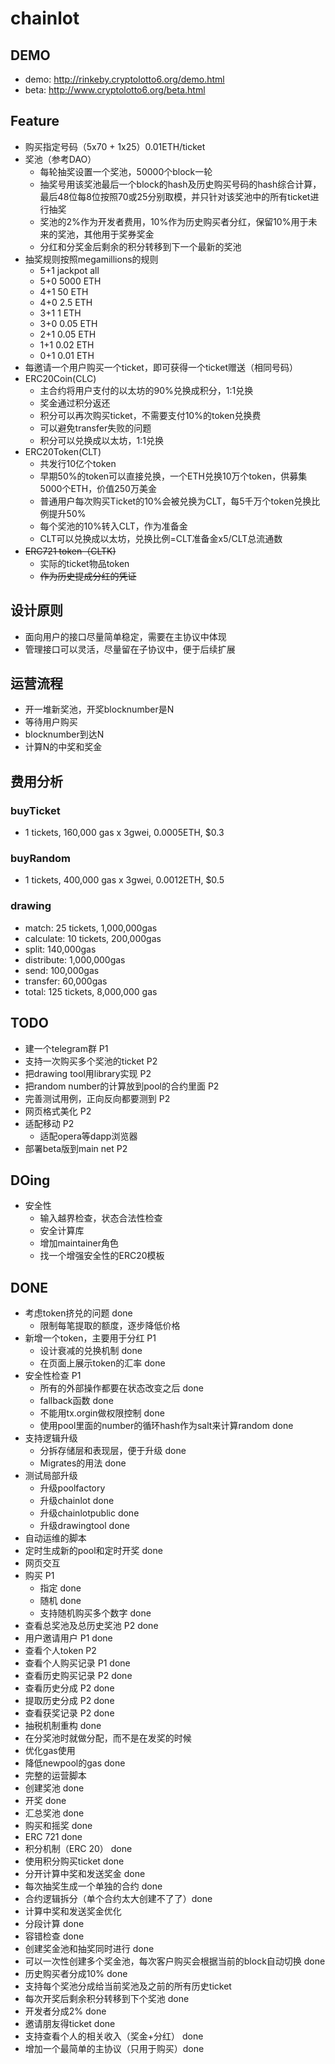 # chainlot


## DEMO
 * demo: http://rinkeby.cryptolotto6.org/demo.html
 * beta: http://www.cryptolotto6.org/beta.html

## Feature
 * 购买指定号码（5x70 + 1x25）0.01ETH/ticket
 * 奖池（参考DAO）
    * 每轮抽奖设置一个奖池，50000个block一轮
    * 抽奖号用该奖池最后一个block的hash及历史购买号码的hash综合计算，最后48位每8位按照70或25分别取模，并只针对该奖池中的所有ticket进行抽奖
    * 奖池的2%作为开发者费用，10%作为历史购买者分红，保留10%用于未来的奖池，其他用于奖券奖金
    * 分红和分奖金后剩余的积分转移到下一个最新的奖池
 * 抽奖规则按照megamillions的规则
    * 5+1 jackpot all
    * 5+0 5000 ETH
    * 4+1 50 ETH
    * 4+0 2.5 ETH
    * 3+1 1 ETH
    * 3+0 0.05 ETH
    * 2+1 0.05 ETH
    * 1+1 0.02 ETH
    * 0+1 0.01 ETH
 * 每邀请一个用户购买一个ticket，即可获得一个ticket赠送（相同号码）
 * ERC20Coin(CLC)
    * 主合约将用户支付的以太坊的90%兑换成积分，1:1兑换
    * 奖金通过积分返还
    * 积分可以再次购买ticket，不需要支付10%的token兑换费
    * 可以避免transfer失败的问题
    * 积分可以兑换成以太坊，1:1兑换
 * ERC20Token(CLT)
    * 共发行10亿个token
    * 早期50%的token可以直接兑换，一个ETH兑换10万个token，供募集5000个ETH，价值250万美金
    * 普通用户每次购买Ticket的10%会被兑换为CLT，每5千万个token兑换比例提升50%
    * 每个奖池的10%转入CLT，作为准备金
    * CLT可以兑换成以太坊，兑换比例=CLT准备金x5/CLT总流通数
 * ~~ERC721 token（CLTK)~~
    * 实际的ticket物品token
    * ~~作为历史提成分红的凭证~~

   
## 设计原则
 * 面向用户的接口尽量简单稳定，需要在主协议中体现
 * 管理接口可以灵活，尽量留在子协议中，便于后续扩展
 
## 运营流程
 * 开一堆新奖池，开奖blocknumber是N
 * 等待用户购买
 * blocknumber到达N
 * 计算N的中奖和奖金

## 费用分析
 ### buyTicket
 * 1 tickets, 160,000 gas x 3gwei, 0.0005ETH, $0.3
 ### buyRandom
 * 1 tickets, 400,000 gas x 3gwei, 0.0012ETH, $0.5
 ### drawing
 * match: 25 tickets, 1,000,000gas
 * calculate: 10 tickets, 200,000gas
 * split: 140,000gas
 * distribute: 1,000,000gas
 * send: 100,000gas
 * transfer: 60,000gas
 * total: 125 tickets, 8,000,000 gas



## TODO
 * 建一个telegram群 P1
 * 支持一次购买多个奖池的ticket P2
 * 把drawing tool用library实现 P2
 * 把random number的计算放到pool的合约里面 P2
 * 完善测试用例，正向反向都要测到 P2
 * 网页格式美化 P2
 * 适配移动 P2
   * 适配opera等dapp浏览器
 * 部署beta版到main net P2

## DOing
 * 安全性
   * 输入越界检查，状态合法性检查
   * 安全计算库
   * 增加maintainer角色
   * 找一个增强安全性的ERC20模板
  
## DONE
 * 考虑token挤兑的问题 done
   * 限制每笔提取的额度，逐步降低价格
 * 新增一个token，主要用于分红 P1
   * 设计衰减的兑换机制 done
   * 在页面上展示token的汇率 done
 * 安全性检查 P1
   * 所有的外部操作都要在状态改变之后 done
   * fallback函数 done
   * 不能用tx.orgin做权限控制 done
   * 使用pool里面的number的循环hash作为salt来计算random done
 * 支持逻辑升级
   * 分拆存储层和表现层，便于升级 done
   * Migrates的用法 done
 * 测试局部升级
    * 升级poolfactory
    * 升级chainlot done
    * 升级chainlotpublic done
    * 升级drawingtool done
 * 自动运维的脚本
  * 定时生成新的pool和定时开奖 done
 * 网页交互 
  * 购买 P1 
    * 指定 done
    * 随机 done
    * 支持随机购买多个数字 done
  * 查看总奖池及总历史奖池 P2 done
  * 用户邀请用户 P1 done
  * 查看个人token P2
  * 查看个人购买记录 P1 done
  * 查看历史购买记录 P2 done
  * 查看历史分成 P2 done
  * 提取历史分成 P2 done
  * 查看获奖记录 P2 done
 * 抽税机制重构 done
  * 在分奖池时就做分配，而不是在发奖的时候
 * 优化gas使用
  * 降低newpool的gas done
 * 完整的运营脚本
  * 创建奖池 done
  * 开奖 done
  * 汇总奖池 done
 * 购买和摇奖 done
 * ERC 721 done
 * 积分机制（ERC 20） done
 * 使用积分购买ticket done
 * 分开计算中奖和发送奖金 done
 * 每次抽奖生成一个单独的合约 done
 * 合约逻辑拆分（单个合约太大创建不了了）done
 * 计算中奖和发送奖金优化
  * 分段计算 done
  * 容错检查 done
  * 创建奖金池和抽奖同时进行 done
  * 可以一次性创建多个奖金池，每次客户购买会根据当前的block自动切换 done
 * 历史购买者分成10% done
  * 支持每个奖池分成给当前奖池及之前的所有历史ticket
 * 每次开奖后剩余积分转移到下个奖池 done
 * 开发者分成2% done
 * 邀请朋友得ticket done
 * 支持查看个人的相关收入（奖金+分红） done
 * 增加一个最简单的主协议（只用于购买）done